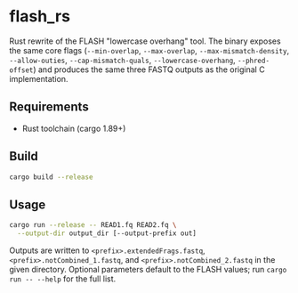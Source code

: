 # flash_rs

Rust rewrite of the FLASH "lowercase overhang" tool. The binary exposes the
same core flags (`--min-overlap`, `--max-overlap`, `--max-mismatch-density`,
`--allow-outies`, `--cap-mismatch-quals`, `--lowercase-overhang`,
`--phred-offset`) and produces the same three FASTQ outputs as the original C
implementation.

## Requirements

- Rust toolchain (cargo 1.89+)

## Build

```bash
cargo build --release
```

## Usage

```bash
cargo run --release -- READ1.fq READ2.fq \
  --output-dir output_dir [--output-prefix out]
```

Outputs are written to `<prefix>.extendedFrags.fastq`,
`<prefix>.notCombined_1.fastq`, and `<prefix>.notCombined_2.fastq` in the given
directory. Optional parameters default to the FLASH values; run
`cargo run -- --help` for the full list.

